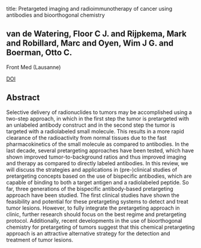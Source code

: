 title: Pretargeted imaging and radioimmunotherapy of cancer using antibodies and bioorthogonal chemistry

## van de Watering, Floor C J. and Rijpkema, Mark and Robillard, Marc and Oyen, Wim J G. and Boerman, Otto C.
Front Med (Lausanne)

<a href="https://doi.org/10.3389/fmed.2014.00044">DOI</a>

## Abstract
Selective delivery of radionuclides to tumors may be accomplished using a two-step approach, in which in the first step the tumor is pretargeted with an unlabeled antibody construct and in the second step the tumor is targeted with a radiolabeled small molecule. This results in a more rapid clearance of the radioactivity from normal tissues due to the fast pharmacokinetics of the small molecule as compared to antibodies. In the last decade, several pretargeting approaches have been tested, which have shown improved tumor-to-background ratios and thus improved imaging and therapy as compared to directly labeled antibodies. In this review, we will discuss the strategies and applications in (pre-)clinical studies of pretargeting concepts based on the use of bispecific antibodies, which are capable of binding to both a target antigen and a radiolabeled peptide. So far, three generations of the bispecific antibody-based pretargeting approach have been studied. The first clinical studies have shown the feasibility and potential for these pretargeting systems to detect and treat tumor lesions. However, to fully integrate the pretargeting approach in clinic, further research should focus on the best regime and pretargeting protocol. Additionally, recent developments in the use of bioorthogonal chemistry for pretargeting of tumors suggest that this chemical pretargeting approach is an attractive alternative strategy for the detection and treatment of tumor lesions.

